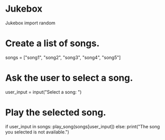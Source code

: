 # Jukebox
Jukebox
import random

# Create a list of songs.
songs = ["song1", "song2", "song3", "song4", "song5"]

# Ask the user to select a song.
user_input = input("Select a song: ")

# Play the selected song.
if user_input in songs:
    play_song(songs[user_input])
else:
    print("The song you selected is not available.")

